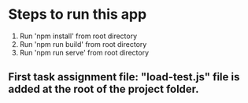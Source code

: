 # Steps to run this app

1. Run 'npm install' from root directory
2. Run 'npm run build' from root directory
3. Run 'npm run serve' from root directory


## First task  assignment file: "load-test.js" file is added at the root of the project folder.